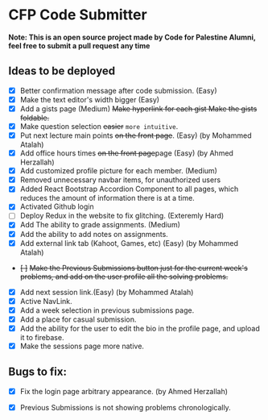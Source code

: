 # CFP Code Submitter
**Note: This is an open source project made by Code for Palestine Alumni, feel free to submit a pull request any time**  

## Ideas to be deployed
- [x] Better confirmation message after code submission. (Easy)
- [x] Make the text editor's width bigger (Easy)
- [x] Add a gists page (Medium)
    ~~Make hyperlink for each gist Make the gists foldable.~~
- [x] Make question selection ~~easier~~ `more intuitive`.
- [x] Put next lecture main points ~~on the front page~~. (Easy) (by Mohammed Atalah)
- [x] Add office hours times ~~on the front page~~page (Easy) (by Ahmed Herzallah) 
- [x] Add customized profile picture for each member. (Medium)
- [x] Removed unnecessary navbar items, for unauthorized users 
- [x] Added React Bootstrap Accordion Component to all pages, which reduces the amount of information there is at a time.
- [x] Activated Github login
- [ ] Deploy Redux in the website to fix glitching. (Exteremly Hard)
- [x] Add The ability to grade assignments. (Medium)
- [x] Add the ability to add notes on assignments. 
- [x] Add external link tab (Kahoot, Games, etc) (Easy) (by Mohammed Atalah)
- ~~[ ]~~ ~~Make the Previous Submissions button just for the current week's problems, and add on the user profile all the solving problems.~~
- [x] Add next session link.(Easy) (by Mohammed Atalah)
- [x] Active NavLink.
- [x] Add a week selection in previous submissions page.
- [x] Add a place for casual submission. 
- [x] Add the ability for the user to edit the bio in the profile page, and upload it to firebase.
- [x] Make the sessions page more native. 
## Bugs to fix:
- [x] Fix the login page arbitrary appearance. (by Ahmed Herzallah)
- [x] Previous Submissions is not showing problems chronologically.

